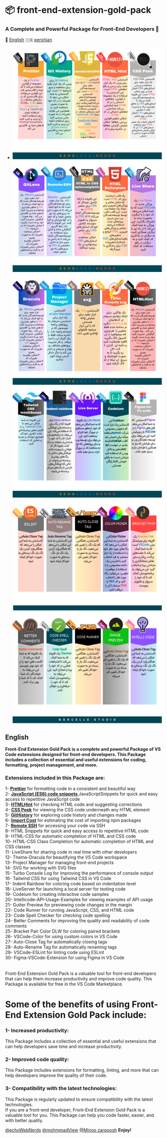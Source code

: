 # 📦 front-end-extension-gold-pack  
### A Complete and Powerful Package for Front-End Developers 🥇
🏴󠁧󠁢󠁥󠁮󠁧󠁿 <a href="#English">English</a> 🇮🇷 <a href="">pershian</a> 

* ![alt](./image/2.png)
![alt](./image/3.png)
![alt](./image/4.png)
![alt](./image/5.png)
![alt](./image/6.png)
![alt](./image/7.png)

## English
**<p> Front-End Extension Gold Pack is a complete and powerful Package of VS Code extensions designed for front-end developers. This Package includes a collection of essential and useful extensions for coding, formatting, project management, and more. </p>**
### Extensions included in this Package are:

1- [**Prettier**](https://marketplace.visualstudio.com/items?itemName=esbenp.prettier-vscode)  for formatting code in a consistent and beautiful way <br>
2- [**JavaScript (ES6) code snippets** ](https://marketplace.visualstudio.com/items?itemName=xabikos.JavaScriptSnippets)JavaScriptSnippets for quick and easy access to repetitive JavaScript code <br>
3- [**HTMLHint**](https://marketplace.visualstudio.com/items?itemName=HTMLHint.vscode-htmlhint) for checking HTML code and suggesting corrections <br>
4- [**CSS Peek**](https://marketplace.visualstudio.com/items?itemName=pranaygp.vscode-css-peek) for viewing the CSS code underneath any HTML element <br>
5- [**GitHistory**](https://marketplace.visualstudio.com/items?itemName=donjayamanne.githistory) for exploring code history and changes made <br>
6- [**Import Cost**](https://marketplace.visualstudio.com/items?itemName=wix.vscode-import-cost) for estimating the cost of importing npm packages <br>
7- [**Remote SSH**](https://marketplace.visualstudio.com/items?itemName=ms-vscode-remote.remote-ssh) for accessing your code via SSH <br>
8- HTML Snippets for quick and easy access to repetitive HTML code <br>
9- HTML-CSS for automatic completion of HTML and CSS code <br>
10- HTML-CSS Class Completion for automatic completion of HTML and CSS classes <br>
11- LiveShare for sharing code in real time with other developers <br>
12- Theme-Dracula for beautifying the VS Code workspace <br>
13- Project Manager for managing front-end projects <br>
14- SVG for working with SVG files <br>
15- Turbo Console Log for improving the performance of console output <br>
16- Tailwind CSS for using Tailwind CSS in VS Code <br>
17- Indent Rainbow for coloring code based on indentation level <br>
18- LiveServer for launching a local server for testing code <br>
19- Codeium for creating interactive code samples <br>
20- Intellicode-API-Usage-Examples for viewing examples of API usage <br>
21- Gutter Preview for previewing code changes in the margin <br>
22- Code Runner for running JavaScript, CSS, and HTML code <br>
23- Code Spell Checker for checking code spelling <br>
24- Better Comments for improving the quality and readability of code comments <br>
25- Bracket Pair Color DLW for coloring paired brackets <br>
26- VSCode-Color for using custom colors in VS Code <br>
27- Auto-Close Tag for automatically closing tags <br>
28- Auto-Rename Tag for automatically renaming tags <br>
29- VSCode-ESLint for linting code using ESLint <br>
30- Figma-VSCode-Extension for using Figma in VS Code <br>
<br><br>
Front-End Extension Gold Pack is a valuable tool for front-end developers that can help them increase productivity and improve code quality. This Package is available for free in the VS Code Marketplace.

<h1>Some of the benefits of using Front-End Extension Gold Pack include:</h1>

<h3>1- Increased productivity:</h3> This Package includes a collection of essential and useful extensions that can help developers save time and increase productivity.<br>
<h3>2- Improved code quality: </h3>This Package includes extensions for formatting, linting, and more that can help developers improve the quality of their code.<br>
<h3>3- Compatibility with the latest technologies: </h3>This Package is regularly updated to ensure compatibility with the latest technologies.<br>
If you are a front-end developer, Front-End Extension Gold Pack is a valuable tool for you. This Package can help you code faster, easier, and with better quality.



[@echoWebNerds](https://github.com/echoWebNerds)
[@mohmmadView](https://github.com/mohmmadView/)
[@Minoo zarpoosh](https://github.com/Zarpoosh)
**Enjoy!**
